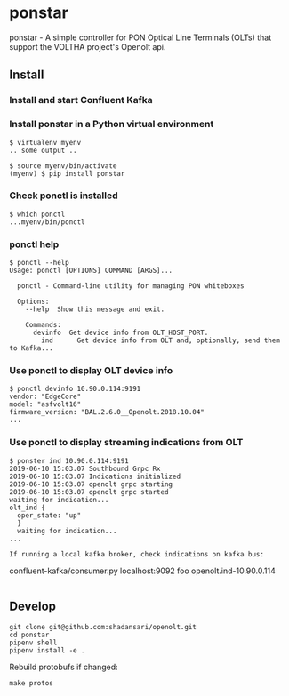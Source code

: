 # ponstar

ponstar - A simple controller for  PON Optical Line Terminals (OLTs) that support the VOLTHA project's Openolt api.

## Install
### Install and start Confluent Kafka

### Install ponstar in a Python virtual environment
```
$ virtualenv myenv
.. some output ..

$ source myenv/bin/activate
(myenv) $ pip install ponstar
```
### Check ponctl is installed
```
$ which ponctl
...myenv/bin/ponctl
```

### ponctl help
```
$ ponctl --help
Usage: ponctl [OPTIONS] COMMAND [ARGS]...

  ponctl - Command-line utility for managing PON whiteboxes

  Options:
    --help  Show this message and exit.

    Commands:
      devinfo  Get device info from OLT_HOST_PORT.
        ind      Get device info from OLT and, optionally, send them to Kafka...

```

### Use ponctl to display OLT device info
```
$ ponctl devinfo 10.90.0.114:9191
vendor: "EdgeCore"
model: "asfvolt16"
firmware_version: "BAL.2.6.0__Openolt.2018.10.04"
...
```

### Use ponctl to display streaming indications from OLT
```
$ ponster ind 10.90.0.114:9191
2019-06-10 15:03.07 Southbound Grpc Rx
2019-06-10 15:03.07 Indications initialized
2019-06-10 15:03.07 openolt grpc starting
2019-06-10 15:03.07 openolt grpc started
waiting for indication...
olt_ind {
  oper_state: "up"
  }
  waiting for indication...
...

If running a local kafka broker, check indications on kafka bus:
```
confluent-kafka/consumer.py localhost:9092 foo openolt.ind-10.90.0.114
```
```
## Develop
```
git clone git@github.com:shadansari/openolt.git
cd ponstar 
pipenv shell
pipenv install -e .
```
Rebuild protobufs if changed:
```
make protos
